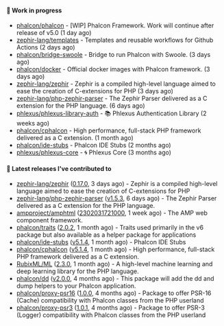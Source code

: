 #### :wrench: Work in progress

- [phalcon/phalcon](https://github.com/phalcon/phalcon) - [WIP] Phalcon Framework. Work will continue after release of v5.0 (1 day ago)
- [zephir-lang/templates](https://github.com/zephir-lang/templates) - Templates and reusable workflows for Github Actions (2 days ago)
- [phalcon/bridge-swoole](https://github.com/phalcon/bridge-swoole) - Bridge to run Phalcon with Swoole. (3 days ago)
- [phalcon/docker](https://github.com/phalcon/docker) - Official docker images with Phalcon framework. (3 days ago)
- [zephir-lang/zephir](https://github.com/zephir-lang/zephir) - Zephir is a compiled high-level language aimed to ease the creation of C-extensions for PHP (3 days ago)
- [zephir-lang/php-zephir-parser](https://github.com/zephir-lang/php-zephir-parser) - The Zephir Parser delivered as a C extension for the PHP language. (6 days ago)
- [phlexus/phlexus-library-auth](https://github.com/phlexus/phlexus-library-auth) - :books: Phlexus Authentication Library (2 weeks ago)
- [phalcon/cphalcon](https://github.com/phalcon/cphalcon) - High performance, full-stack PHP framework delivered as a C extension. (1 month ago)
- [phalcon/ide-stubs](https://github.com/phalcon/ide-stubs) - Phalcon IDE Stubs (2 months ago)
- [phlexus/phlexus-core](https://github.com/phlexus/phlexus-core) - :cyclone: Phlexus Core (3 months ago)

#### :pushpin: Latest releases I've contributed to

- [zephir-lang/zephir](https://github.com/zephir-lang/zephir) ([0.17.0](https://github.com/zephir-lang/zephir/releases/tag/0.17.0), 3 days ago) - Zephir is a compiled high-level language aimed to ease the creation of C-extensions for PHP
- [zephir-lang/php-zephir-parser](https://github.com/zephir-lang/php-zephir-parser) ([v1.5.3](https://github.com/zephir-lang/php-zephir-parser/releases/tag/v1.5.3), 6 days ago) - The Zephir Parser delivered as a C extension for the PHP language.
- [ampproject/amphtml](https://github.com/ampproject/amphtml) ([2302031721000](https://github.com/ampproject/amphtml/releases/tag/2302031721000), 1 week ago) - The AMP web component framework.
- [phalcon/traits](https://github.com/phalcon/traits) ([2.0.2](https://github.com/phalcon/traits/releases/tag/2.0.2), 1 month ago) - Traits used primarily in the v6 package but also available as a helper package for applications
- [phalcon/ide-stubs](https://github.com/phalcon/ide-stubs) ([v5.1.4](https://github.com/phalcon/ide-stubs/releases/tag/v5.1.4), 1 month ago) - Phalcon IDE Stubs
- [phalcon/cphalcon](https://github.com/phalcon/cphalcon) ([v5.1.4](https://github.com/phalcon/cphalcon/releases/tag/v5.1.4), 1 month ago) - High performance, full-stack PHP framework delivered as a C extension.
- [RubixML/ML](https://github.com/RubixML/ML) ([2.3.0](https://github.com/RubixML/ML/releases/tag/2.3.0), 1 month ago) - A high-level machine learning and deep learning library for the PHP language.
- [phalcon/dd](https://github.com/phalcon/dd) ([v2.0.0](https://github.com/phalcon/dd/releases/tag/v2.0.0), 4 months ago) - This package will add the dd and dump helpers to your Phalcon application.
- [phalcon/proxy-psr16](https://github.com/phalcon/proxy-psr16) ([1.0.0](https://github.com/phalcon/proxy-psr16/releases/tag/1.0.0), 4 months ago) - Package to offer PSR-16 (Cache) compatibility with Phalcon classes from the PHP userland
- [phalcon/proxy-psr3](https://github.com/phalcon/proxy-psr3) ([1.0.1](https://github.com/phalcon/proxy-psr3/releases/tag/1.0.1), 4 months ago) - Package to offer PSR-3 (Logger) compatibility with Phalcon classes from the PHP userland
